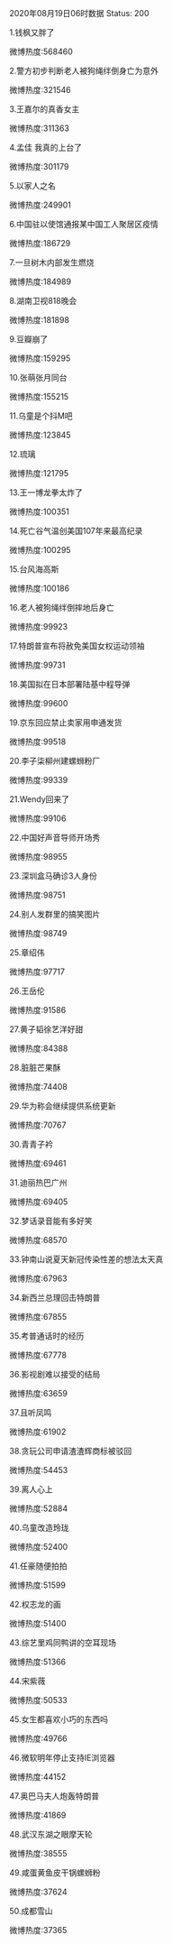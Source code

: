 2020年08月19日06时数据
Status: 200

1.钱枫又胖了

微博热度:568460

2.警方初步判断老人被狗绳绊倒身亡为意外

微博热度:321546

3.王嘉尔的真香女主

微博热度:311363

4.孟佳 我真的上台了

微博热度:301179

5.以家人之名

微博热度:249901

6.中国驻以使馆通报某中国工人聚居区疫情

微博热度:186729

7.一旦树木内部发生燃烧

微博热度:184989

8.湖南卫视818晚会

微博热度:181898

9.豆瓣崩了

微博热度:159295

10.张萌张月同台

微博热度:155215

11.乌童是个抖M吧

微博热度:123845

12.琉璃

微博热度:121795

13.王一博龙拳太炸了

微博热度:100351

14.死亡谷气温创美国107年来最高纪录

微博热度:100295

15.台风海高斯

微博热度:100186

16.老人被狗绳绊倒摔地后身亡

微博热度:99923

17.特朗普宣布将赦免美国女权运动领袖

微博热度:99731

18.美国拟在日本部署陆基中程导弹

微博热度:99600

19.京东回应禁止卖家用申通发货

微博热度:99518

20.李子柒柳州建螺蛳粉厂

微博热度:99339

21.Wendy回来了

微博热度:99106

22.中国好声音导师开场秀

微博热度:98955

23.深圳盒马确诊3人身份

微博热度:98751

24.别人发群里的搞笑图片

微博热度:98749

25.章绍伟

微博热度:97717

26.王岳伦

微博热度:91586

27.黄子韬徐艺洋好甜

微博热度:84388

28.脏脏芒果酥

微博热度:74408

29.华为称会继续提供系统更新

微博热度:70767

30.青青子衿

微博热度:69461

31.迪丽热巴广州

微博热度:69405

32.梦话录音能有多好笑

微博热度:68570

33.钟南山说夏天新冠传染性差的想法太天真

微博热度:67963

34.新西兰总理回击特朗普

微博热度:67855

35.考普通话时的经历

微博热度:67778

36.影视剧难以接受的结局

微博热度:63659

37.且听凤鸣

微博热度:61902

38.贪玩公司申请渣渣辉商标被驳回

微博热度:54453

39.离人心上

微博热度:52884

40.乌童改造玲珑

微博热度:52400

41.任豪随便拍拍

微博热度:51599

42.权志龙的画

微博热度:51400

43.综艺里鸡同鸭讲的空耳现场

微博热度:51366

44.宋紫薇

微博热度:50533

45.女生都喜欢小巧的东西吗

微博热度:49766

46.微软明年停止支持IE浏览器

微博热度:44152

47.奥巴马夫人炮轰特朗普

微博热度:41869

48.武汉东湖之眼摩天轮

微博热度:38555

49.咸蛋黄鱼皮干锅螺蛳粉

微博热度:37624

50.成都雪山

微博热度:37365

